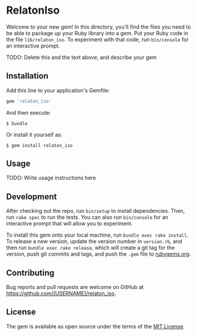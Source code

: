 # RelatonIso

Welcome to your new gem! In this directory, you'll find the files you need to be able to package up your Ruby library into a gem. Put your Ruby code in the file `lib/relaton_iso`. To experiment with that code, run `bin/console` for an interactive prompt.

TODO: Delete this and the text above, and describe your gem

## Installation

Add this line to your application's Gemfile:

```ruby
gem 'relaton_iso'
```

And then execute:

    $ bundle

Or install it yourself as:

    $ gem install relaton_iso

## Usage

TODO: Write usage instructions here

## Development

After checking out the repo, run `bin/setup` to install dependencies. Then, run `rake spec` to run the tests. You can also run `bin/console` for an interactive prompt that will allow you to experiment.

To install this gem onto your local machine, run `bundle exec rake install`. To release a new version, update the version number in `version.rb`, and then run `bundle exec rake release`, which will create a git tag for the version, push git commits and tags, and push the `.gem` file to [rubygems.org](https://rubygems.org).

## Contributing

Bug reports and pull requests are welcome on GitHub at https://github.com/[USERNAME]/relaton_iso.

## License

The gem is available as open source under the terms of the [MIT License](https://opensource.org/licenses/MIT).
